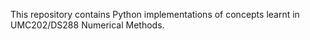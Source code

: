 This repository contains Python implementations of concepts learnt in UMC202/DS288 Numerical Methods.